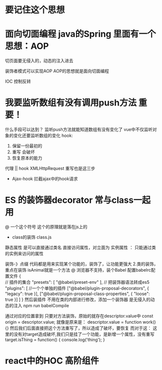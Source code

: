 # 要记住这个思想
# 面向切面编程 java的Spring 里面有一个思想：AOP 
切页面要无侵入的，动态的注入进去

装饰者模式可以实现AOP
AOP的思想就是面向切面编程

IOC 控制反转

# 我要监听数组有没有调用push方法 重要！
什么手段可以达到？
监听push方法就能知道数组有没有变化了
vue中不仅监听对象的变化还要监听数组的变化
hook:
1. 保留一份最初的
2. 重写 会破坏
3. 恢复原本的能力

代理 || hook
XMLHttpRequest 重写也是这三步

- Ajax-hook
拦截ajax中的hook请求

# ES 的装饰器decorator 常与class一起用
@ 一个这个符号 这个的原理就是落在js上的

- class的装饰
class.js

静态属性 是可以直接通过类名 直接访问属性，对立面为 实例属性 ： 只能通过类的实例来访问的属性

装饰-》点缀
代码都是用来实现某个功能的，装饰了，让功能更强大
2.类的装饰，重点在装饰
 isAnimal就是一个方法
 @ 浏览器不支持，装个Babel 配置babelrc配置文件
{   
    // 插件的集合
    "presets": [
      "@babel/preset-env"
    ],
    // 把装饰器语法转成es5
    "plugins": [ //一个个单独的插件
      ["@babel/plugin-proposal-decorators", { "legacy": true }],
      ["@babel/plugin-proposal-class-properties", { "loose": true }]
    ]
  }
  然后装插件
不用在类的内部进行修改，添加一个装饰器 是无侵入的动态的注入
npm run babelCompile

 通过对应的位置拿到
只要对方法装饰，原始的就存在descriptor.value中
const origin = descriptor.value;
就像是原来是：
descriptor.value = function work(){}
然后我们后面直接把这个方法重写了，所以造成了破坏，要恢复
而对于这：
这里的没有对target造成破坏,我们只是挂了一个功能，是新增一个属性，没有重写
    target.isThing = function() {
        console.log('thing');
    }
# react中的HOC 高阶组件

